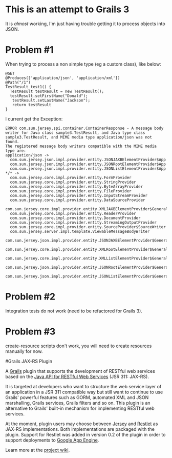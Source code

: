 # This is an attempt to Grails 3

It is *almost* working, I'm just having trouble getting it to process objects into JSON.

# Problem #1

When trying to process a non simple type (eg a custom class), like below:

	@GET
	@Produces(['application/json', 'application/xml'])
	@Path("/1")
	TestResult test1() {
	  TestResult testResult = new TestResult();
	  testResult.setFirstName("Donald");
	   testResult.setLastName("Jackson");
	   return testResult
	}
	
I current get the Exception:

	ERROR com.sun.jersey.spi.container.ContainerResponse - A message body writer for Java class sample3.TestResult, and Java type class sample3.TestResult, and MIME media type application/json was not found.
	The registered message body writers compatible with the MIME media type are:
	application/json ->
	  com.sun.jersey.json.impl.provider.entity.JSONJAXBElementProvider$App
	  com.sun.jersey.json.impl.provider.entity.JSONRootElementProvider$App
	  com.sun.jersey.json.impl.provider.entity.JSONListElementProvider$App
	*/* ->
	  com.sun.jersey.core.impl.provider.entity.FormProvider
	  com.sun.jersey.core.impl.provider.entity.StringProvider
	  com.sun.jersey.core.impl.provider.entity.ByteArrayProvider
	  com.sun.jersey.core.impl.provider.entity.FileProvider
	  com.sun.jersey.core.impl.provider.entity.InputStreamProvider
	  com.sun.jersey.core.impl.provider.entity.DataSourceProvider
	  com.sun.jersey.core.impl.provider.entity.XMLJAXBElementProvider$General
	  com.sun.jersey.core.impl.provider.entity.ReaderProvider
	  com.sun.jersey.core.impl.provider.entity.DocumentProvider
	  com.sun.jersey.core.impl.provider.entity.StreamingOutputProvider
	  com.sun.jersey.core.impl.provider.entity.SourceProvider$SourceWriter
	  com.sun.jersey.server.impl.template.ViewableMessageBodyWriter
	  com.sun.jersey.json.impl.provider.entity.JSONJAXBElementProvider$General
	  com.sun.jersey.core.impl.provider.entity.XMLRootElementProvider$General
	  com.sun.jersey.core.impl.provider.entity.XMLListElementProvider$General
	  com.sun.jersey.json.impl.provider.entity.JSONRootElementProvider$General
	  com.sun.jersey.json.impl.provider.entity.JSONListElementProvider$General

# Problem #2 

Integration tests do not work (need to be refactored for Grails 3).

# Problem #3

create-resource scripts don't work, you will need to create resources manually for now.

#Grails JAX-RS Plugin

A [Grails](http://grails.org) plugin that supports the development of RESTful web services based on the [Java API for RESTful Web Services](http://jcp.org/en/jsr/detail?id=311) (JSR 311: JAX-RS).

It is targeted at developers who want to structure the web service layer of an application in a JSR 311 compatible way but still want to continue to use Grails' powerful features such as GORM, automated XML and JSON marshalling, Grails services, Grails filters and so on.
This plugin is an alternative to Grails' built-in mechanism for implementing RESTful web services. 

At the moment, plugin users may choose between [Jersey](https://jersey.dev.java.net) and [Restlet](http://www.restlet.org) as JAX-RS implementations. 
Both implementations are packaged with the plugin. 
Support for Restlet was added in version 0.2 of the plugin in order to support deployments to [Google App Engine](http://code.google.com/appengine).

Learn more at the [project wiki](https://github.com/krasserm/grails-jaxrs/wiki).
